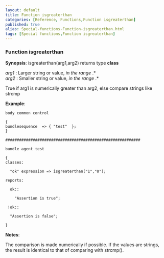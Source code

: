 ```yaml
---
layout: default
title: Function isgreaterthan
categories: [Reference, Functions,Function isgreaterthan]
published: true
alias: Special-functions-Function-isgreaterthan.html
tags: [Special functions,Function isgreaterthan]
---
```


### Function isgreaterthan

**Synopsis**: isgreaterthan(arg1,arg2) returns type **class**

  
 *arg1* : Larger string or value, *in the range* .\*   
 *arg2* : Smaller string or value, *in the range* .\*   

True if arg1 is numerically greater than arg2, else compare strings like
strcmp

**Example**:  
   

```cf3
body common control

{
bundlesequence  => { "test"  };
}

###########################################################

bundle agent test

{
classes:

  "ok" expression => isgreaterthan("1","0");

reports:

  ok::

    "Assertion is true";

 !ok::

  "Assertion is false";

}
```

**Notes**:  
   

The comparison is made numerically if possible. If the values are
strings, the result is identical to that of comparing with strcmp().

